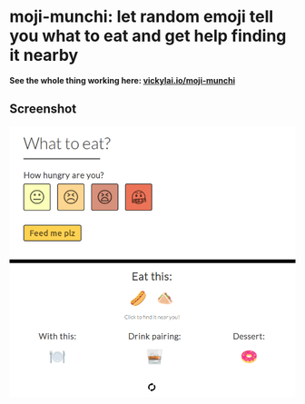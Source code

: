 # moji-munchi: let random emoji tell you what to eat and get help finding it nearby

**See the whole thing working here: [vickylai.io/moji-munchi](https://vickylai.io/moji-munchi)**

## Screenshot

![Coming Soon to a README near you.](static/screenshot.png)